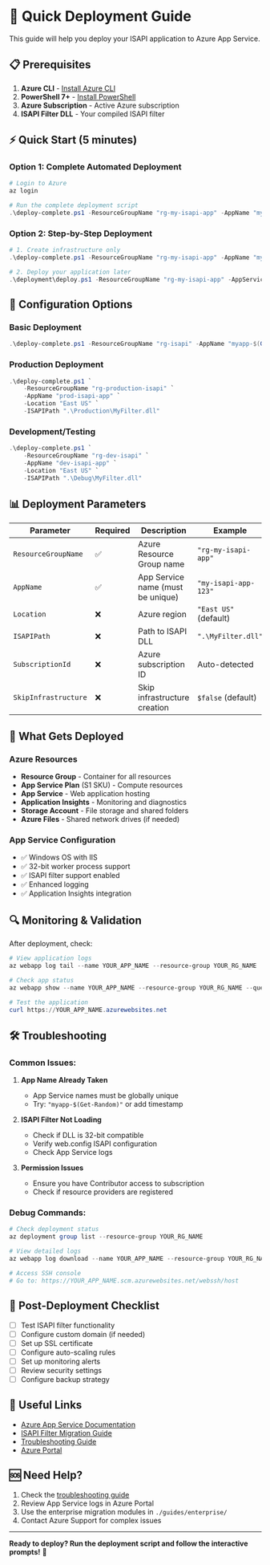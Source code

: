 # 🚀 Quick Deployment Guide

This guide will help you deploy your ISAPI application to Azure App Service.

## 📋 Prerequisites

1. **Azure CLI** - [Install Azure CLI](https://docs.microsoft.com/cli/azure/install-azure-cli)
2. **PowerShell 7+** - [Install PowerShell](https://docs.microsoft.com/powershell/scripting/install/installing-powershell)
3. **Azure Subscription** - Active Azure subscription
4. **ISAPI Filter DLL** - Your compiled ISAPI filter

## ⚡ Quick Start (5 minutes)

### Option 1: Complete Automated Deployment

```powershell
# Login to Azure
az login

# Run the complete deployment script
.\deploy-complete.ps1 -ResourceGroupName "rg-my-isapi-app" -AppName "my-unique-app-name" -ISAPIPath ".\MyFilter.dll"
```

### Option 2: Step-by-Step Deployment

```powershell
# 1. Create infrastructure only
.\deploy-complete.ps1 -ResourceGroupName "rg-my-isapi-app" -AppName "my-unique-app-name" -SkipInfrastructure:$false

# 2. Deploy your application later
.\deployment\deploy.ps1 -ResourceGroupName "rg-my-isapi-app" -AppServiceName "my-unique-app-name" -ISAPIFilePath ".\MyFilter.dll"
```

## 🔧 Configuration Options

### Basic Deployment
```powershell
.\deploy-complete.ps1 -ResourceGroupName "rg-isapi" -AppName "myapp-$(Get-Random)"
```

### Production Deployment
```powershell
.\deploy-complete.ps1 `
    -ResourceGroupName "rg-production-isapi" `
    -AppName "prod-isapi-app" `
    -Location "East US" `
    -ISAPIPath ".\Production\MyFilter.dll"
```

### Development/Testing
```powershell
.\deploy-complete.ps1 `
    -ResourceGroupName "rg-dev-isapi" `
    -AppName "dev-isapi-app" `
    -Location "East US" `
    -ISAPIPath ".\Debug\MyFilter.dll"
```

## 📊 Deployment Parameters

| Parameter | Required | Description | Example |
|-----------|----------|-------------|---------|
| `ResourceGroupName` | ✅ | Azure Resource Group name | `"rg-my-isapi-app"` |
| `AppName` | ✅ | App Service name (must be unique) | `"my-isapi-app-123"` |
| `Location` | ❌ | Azure region | `"East US"` (default) |
| `ISAPIPath` | ❌ | Path to ISAPI DLL | `".\MyFilter.dll"` |
| `SubscriptionId` | ❌ | Azure subscription ID | Auto-detected |
| `SkipInfrastructure` | ❌ | Skip infrastructure creation | `$false` (default) |

## 🎯 What Gets Deployed

### Azure Resources
- **Resource Group** - Container for all resources
- **App Service Plan** (S1 SKU) - Compute resources
- **App Service** - Web application hosting
- **Application Insights** - Monitoring and diagnostics
- **Storage Account** - File storage and shared folders
- **Azure Files** - Shared network drives (if needed)

### App Service Configuration
- ✅ Windows OS with IIS
- ✅ 32-bit worker process support
- ✅ ISAPI filter support enabled  
- ✅ Enhanced logging
- ✅ Application Insights integration

## 🔍 Monitoring & Validation

After deployment, check:

```powershell
# View application logs
az webapp log tail --name YOUR_APP_NAME --resource-group YOUR_RG_NAME

# Check app status  
az webapp show --name YOUR_APP_NAME --resource-group YOUR_RG_NAME --query "state"

# Test the application
curl https://YOUR_APP_NAME.azurewebsites.net
```

## 🛠️ Troubleshooting

### Common Issues:

1. **App Name Already Taken**
   - App Service names must be globally unique
   - Try: `"myapp-$(Get-Random)"` or add timestamp

2. **ISAPI Filter Not Loading**
   - Check if DLL is 32-bit compatible
   - Verify web.config ISAPI configuration
   - Check App Service logs

3. **Permission Issues**
   - Ensure you have Contributor access to subscription
   - Check if resource providers are registered

### Debug Commands:
```powershell
# Check deployment status
az deployment group list --resource-group YOUR_RG_NAME

# View detailed logs
az webapp log download --name YOUR_APP_NAME --resource-group YOUR_RG_NAME

# Access SSH console
# Go to: https://YOUR_APP_NAME.scm.azurewebsites.net/webssh/host
```

## 📱 Post-Deployment Checklist

- [ ] Test ISAPI filter functionality
- [ ] Configure custom domain (if needed)
- [ ] Set up SSL certificate
- [ ] Configure auto-scaling rules
- [ ] Set up monitoring alerts
- [ ] Review security settings
- [ ] Configure backup strategy

## 🔗 Useful Links

- [Azure App Service Documentation](https://docs.microsoft.com/azure/app-service/)
- [ISAPI Filter Migration Guide](./guides/)
- [Troubleshooting Guide](./docs/troubleshooting.md)
- [Azure Portal](https://portal.azure.com/)

## 🆘 Need Help?

1. Check the [troubleshooting guide](./docs/troubleshooting.md)
2. Review App Service logs in Azure Portal
3. Use the enterprise migration modules in `./guides/enterprise/`
4. Contact Azure Support for complex issues

---

**Ready to deploy? Run the deployment script and follow the interactive prompts!** 🚀
